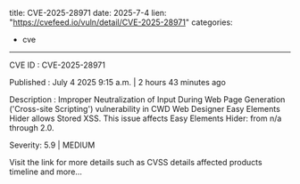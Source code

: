  
title: CVE-2025-28971
date: 2025-7-4
lien: "https://cvefeed.io/vuln/detail/CVE-2025-28971"
categories:
  - cve
---

CVE ID : CVE-2025-28971

Published :  July 4
2025
9:15 a.m. | 2 hours
43 minutes ago

Description : Improper Neutralization of Input During Web Page Generation ('Cross-site Scripting') vulnerability in CWD Web Designer Easy Elements Hider allows Stored XSS. This issue affects Easy Elements Hider: from n/a through 2.0.

Severity: 5.9 | MEDIUM

Visit the link for more details
such as CVSS details
affected products
timeline
and more...
